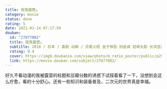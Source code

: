 ```yaml
---
title: 摇曳露营△
category: movie
status: done
rating: 5
date: 2021-01-14 07:17:59
douban:
  id: "27077082"
  title: 摇曳露营△
  subtitle: 2018 / 日本 / 喜剧 动画 / 京极义昭 金子伸吾 则座诚 岩崎太郎 长滨亘彦 矢花馨 山崎雄太 小松达彦 镰仲史阳 / 花守由美里 东山奈央
  rating: 9.4
  cover: https://img9.doubanio.com/view/photo/m_ratio_poster/public/p2508739716.jpg
  link: https://movie.douban.com/subject/27077082/
---
```


好久不看动漫的我被露营的标题和豆瓣分数的诱惑下试探着看了一下，没想到会这么疗愈，看的十分舒心。还有一些知识和装备普及，二次元的世界真是幸福。
